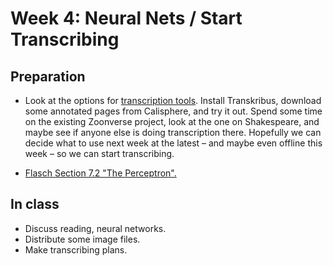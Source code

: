 # Week 4: Neural Nets / Start Transcribing

## Preparation

- Look at the options for [transcription tools](https://github.com/andrewbenedictwallace/2018capstone/blob/master/software.md#image-tagging--transcription). Install Transkribus, download some annotated pages from Calisphere, and try it out. Spend some time on the existing Zoonverse project, look at the one on Shakespeare, and maybe see if anyone else is doing transcription there. Hopefully we can decide what to use next week at the latest – and maybe even offline this week – so we can start transcribing.

- [Flasch Section 7.2 "The Perceptron".](https://github.com/andrewbenedictwallace/2018capstone/blob/master/flach_7_2_perceptron.pdf)

## In class

- Discuss reading, neural networks.
- Distribute some image files.
- Make transcribing plans.
